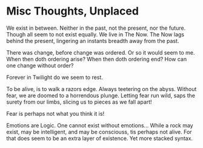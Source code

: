 # Misc Thoughts, Unplaced

We exist in between. Neither in the past, not the present, nor the future. Though all seem to not exist equally. We live in The Now. The Now lags behind the present, lingering an instants breadth away from the past.

There was change, before change was ordered. Or so it would seem to me. When then doth ordering arise? When then doth ordering end? How can one change without order?

Forever in Twilight do we seem to rest.

To be alive, is to walk a razors edge. Always teetering on the abyss. Without fear, we are doomed to a horrendous plunge. Letting fear run wild, saps the surety from our limbs, slicing us to pieces as we fall apart!

Fear is perhaps not what you think it is!

Emotions are Logic. One cannot exist without emotions... While a rock may exist, may be intelligent, and may be consciouss, tis perhaps not alive. For that does seem to be an extra layer of existence. Yet more stacked syntax.
